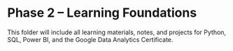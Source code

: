 # Phase 2 – Learning Foundations
This folder will include all learning materials, notes, and projects for Python, SQL, Power BI, and the Google Data Analytics Certificate.
